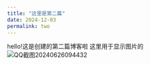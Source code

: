 ```yaml
---
title: "这里是第二篇"
date: 2024-12-03
permalink: two
---
```

hello!这是创建的第二篇博客啦
这里用于显示图片的
![QQ截图20240626094432](https://github.com/user-attachments/assets/76fbd934-fd6f-488d-be66-947f2def1c27)
